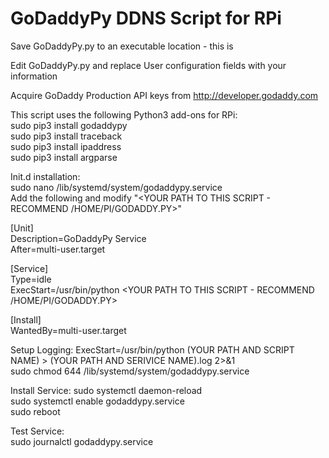 <H1>GoDaddyPy DDNS Script for RPi</h1>

Save GoDaddyPy.py to an executable location - this is <YOUR PATH TO THIS SCRIPT AND FILENAME>

Edit GoDaddyPy.py and replace User configuration fields with your information

Acquire GoDaddy Production API keys from http://developer.godaddy.com

This script uses the following Python3 add-ons for RPi:<br>
 sudo pip3 install godaddypy<br>
 sudo pip3 install traceback<br>
 sudo pip3 install ipaddress<br>
 sudo pip3 install argparse<br>

Init.d installation:<br>
 sudo nano /lib/systemd/system/godaddypy.service<br>
 Add the following and modify "<YOUR PATH TO THIS SCRIPT - RECOMMEND /HOME/PI/GODADDY.PY>"<br>
 
 [Unit]<br>
 Description=GoDaddyPy Service<br>
 After=multi-user.target<br>
 
 [Service]<br>
 Type=idle<br>
 ExecStart=/usr/bin/python <YOUR PATH TO THIS SCRIPT - RECOMMEND /HOME/PI/GODADDY.PY><br>
 
 [Install]<br>
 WantedBy=multi-user.target<br>

Setup Logging:
 ExecStart=/usr/bin/python (YOUR PATH AND SCRIPT NAME) > (YOUR PATH AND SERIVICE NAME).log 2>&1<br>
 sudo chmod 644 /lib/systemd/system/godaddypy.service<br>

Install Service:
 sudo systemctl daemon-reload<br>
 sudo systemctl enable godaddypy.service<br>
 sudo reboot<br>

Test Service:<br>
 sudo journalctl godaddypy.service<br>
